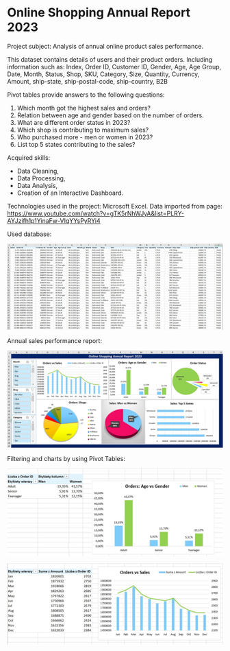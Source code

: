 # Online Shopping Annual Report 2023

Project subject: Analysis of annual online product sales performance.

This dataset contains details of users and their product orders.
Including information such as:
Index, Order ID, Customer ID, Gender, Age, Age Group, Date, Month, Status, Shop, SKU, Category, Size, Quantity, Currency, Amount, ship-state, ship-postal-code, ship-country, B2B

Pivot tables provide answers to the following questions:
1. Which month got the highest sales and orders?
2. Relation between age and gender based on the number of orders.
3. What are different order status in 2023?
4. Which shop is contributing to maximum sales?
5. Who purchased more - men or women in 2023?
6. List top 5 states contributing to the sales?

Acquired skills: 
- Data Cleaning,
- Data Processing,
- Data Analysis,
- Creation of an Interactive Dashboard.

Technologies used in the project: Microsoft Excel.
Data imported from page: https://www.youtube.com/watch?v=gTK5rNhWJyA&list=PLRY-AYJzifh1p1YinaFw-VIqYYsPyRYi4

Used database:

![1](https://github.com/weronikaabednarz/Online-Shopping/blob/main/images/database.jpg)

Annual sales performance report:

![2](https://github.com/weronikaabednarz/Online-Shopping/blob/main/images/AnnualReport.jpg)

Filtering and charts by using Pivot Tables:

![3](https://github.com/weronikaabednarz/Online-Shopping/blob/main/images/PivotTable1.jpg)

![4](https://github.com/weronikaabednarz/Online-Shopping/blob/main/images/PivotTable2.jpg)

